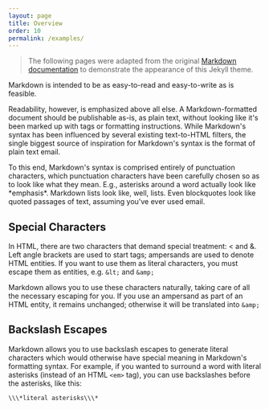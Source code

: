```yaml
---
layout: page
title: Overview
order: 10
permalink: /examples/
---
```


> The following pages were adapted from the original [Markdown documentation](https://daringfireball.net/projects/markdown/syntax#overview) 
> to demonstrate the appearance of this Jekyll theme.

Markdown is intended to be as easy-to-read and easy-to-write as is feasible. 

Readability, however, is emphasized above all else. A Markdown-formatted document should be publishable
as-is, as plain text, without looking like it's been marked up with tags or formatting instructions. 
While Markdown's syntax has been influenced by several existing text-to-HTML filters, the single biggest 
source of inspiration for Markdown's syntax is the format of plain text email.

To this end, Markdown's syntax is comprised entirely of punctuation characters, which punctuation 
characters have been carefully chosen so as to look like what they mean. E.g., asterisks around a 
word actually look like \*emphasis\*. Markdown lists look like, well, lists. Even blockquotes look 
like quoted passages of text, assuming you've ever used email.

## Special Characters

In HTML, there are two characters that demand special treatment: < and &. Left angle brackets are 
used to start tags; ampersands are used to denote HTML entities. If you want to use them as 
literal characters, you must escape them as entities, e.g. `&lt;` and `&amp;`

Markdown allows you to use these characters naturally, taking care of all the necessary escaping for you. 
If you use an ampersand as part of an HTML entity, it remains unchanged; otherwise it will be translated into `&amp;`

## Backslash Escapes

Markdown allows you to use backslash escapes to generate literal characters which would otherwise 
have special meaning in Markdown's formatting syntax. For example, if you wanted to surround a 
word with literal asterisks (instead of an HTML `<em>` tag), you can use backslashes before 
the asterisks, like this:

```
\\\*literal asterisks\\\*
```
